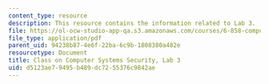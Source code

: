 ```yaml
---
content_type: resource
description: This resource contains the information related to Lab 3.
file: https://ol-ocw-studio-app-qa.s3.amazonaws.com/courses/6-858-computer-systems-security-fall-2014/d5123ae79495b489dc7255376c9842ae_MIT6_858F14_lab3.pdf
file_type: application/pdf
parent_uid: 94238b87-4e6f-22ba-6c9b-1808380a482e
resourcetype: Document
title: Class on Computer Systems Security, Lab 3
uid: d5123ae7-9495-b489-dc72-55376c9842ae
---
```

